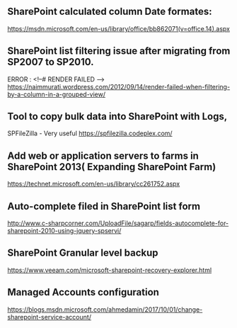 ## SharePoint calculated column Date formates:
https://msdn.microsoft.com/en-us/library/office/bb862071(v=office.14).aspx

## SharePoint list filtering issue after migrating from SP2007 to SP2010.
ERROR : <!–# RENDER FAILED –>
https://naimmurati.wordpress.com/2012/09/14/render-failed-when-filtering-by-a-column-in-a-grouped-view/

## Tool to copy bulk data into SharePoint with Logs,
SPFileZilla - Very useful 
https://spfilezilla.codeplex.com/

## Add web or application servers to farms in SharePoint 2013( Expanding SharePoint Farm)
https://technet.microsoft.com/en-us/library/cc261752.aspx

## Auto-complete filed in SharePoint list form

http://www.c-sharpcorner.com/UploadFile/sagarp/fields-autocomplete-for-sharepoint-2010-using-jquery-spservi/
 
## SharePoint Granular level backup
https://www.veeam.com/microsoft-sharepoint-recovery-explorer.html

## Managed Accounts configuration

https://blogs.msdn.microsoft.com/ahmedamin/2017/10/01/change-sharepoint-service-account/

